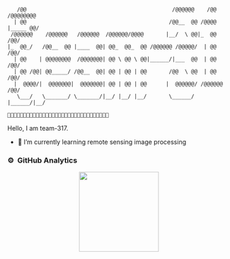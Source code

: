  ```
    /@@                                              /@@@@@@    /@@   /@@@@@@@@
   | @@                                             /@@__  @@ /@@@@  |_____ @@/
  /@@@@@@    /@@@@@@   /@@@@@@  /@@@@@@/@@@@       |__/  \ @@|_  @@       /@@/ 
|_  @@_/   /@@__  @@ |____  @@| @@_  @@_  @@ /@@@@@@ /@@@@@/  | @@      /@@/  
   | @@    | @@@@@@@@  /@@@@@@@| @@ \ @@ \ @@|______/|___  @@  | @@     /@@/   
   | @@ /@@| @@_____/ /@@__  @@| @@ | @@ | @@       /@@  \ @@  | @@    /@@/    
   |  @@@@/|  @@@@@@@|  @@@@@@@| @@ | @@ | @@      |  @@@@@@/ /@@@@@@ /@@/     
    \___/   \_______/ \_______/|__/ |__/ |__/       \______/ |______/|__/      

🍉🍒🍑🍎🍓🍆🥕🍏🍄🌽🍍🍌🥥🥦🍐🍋🍇🍊🌾🌳🌱🌷🍀🌿🍁💐🌵🌷🌹🍈🥝🥔
```  


Hello, I am team-317.

- 🔭 I’m currently learning remote sensing image processing


### ⚙️ &nbsp;GitHub Analytics

<p align="center">
<a href="https://github.com/vagetablechicken">
  <img height="180em" src="https://github-readme-stats-eight-theta.vercel.app/api?username=team-317&show_icons=true&theme=algolia&include_all_commits=true&count_private=true"/>
</a>
</p>
